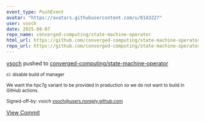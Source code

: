 ```yaml
---
event_type: PushEvent
avatar: "https://avatars.githubusercontent.com/u/814322?"
user: vsoch
date: 2025-08-07
repo_name: converged-computing/state-machine-operator
html_url: https://github.com/converged-computing/state-machine-operator/commit/a3b8c5b3dd05b5b3d00ec946ec16fba0c5657f36
repo_url: https://github.com/converged-computing/state-machine-operator
---
```


<a href='https://github.com/vsoch' target='_blank'>vsoch</a> pushed to <a href='https://github.com/converged-computing/state-machine-operator' target='_blank'>converged-computing/state-machine-operator</a>

<small>ci: disable build of manager

We want the hpc7g variant to be provided in production so
we do not want to build in GitHub actions.

Signed-off-by: vsoch <vsoch@users.noreply.github.com></small>

<a href='https://github.com/converged-computing/state-machine-operator/commit/a3b8c5b3dd05b5b3d00ec946ec16fba0c5657f36' target='_blank'>View Commit</a>